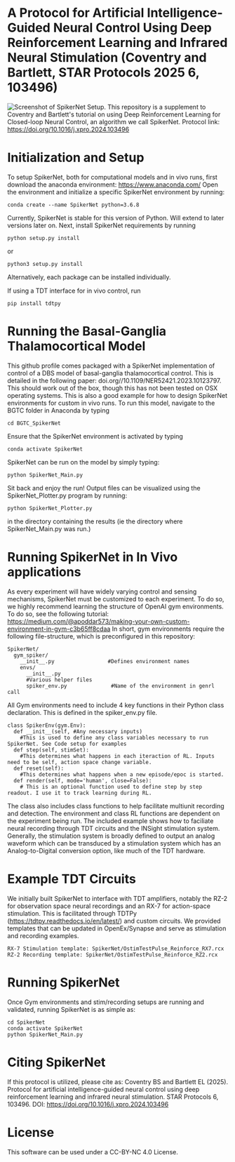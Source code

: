 # A Protocol for Artificial Intelligence-Guided Neural Control Using Deep Reinforcement Learning and Infrared Neural Stimulation (Coventry and Bartlett, STAR Protocols 2025 6, 103496)
![Screenshot of SpikerNet Setup.](https://github.com/bscoventry/SpikerNet_StarProtocols/blob/main/Figure1.png)
This repository is a supplement to Coventry and Bartlett's tutorial on using Deep Reinforcement Learning for Closed-loop Neural Control, an algorithm we call SpikerNet.
Protocol link: https://doi.org/10.1016/j.xpro.2024.103496
# Initialization and Setup
To setup SpikerNet, both for computational models and in vivo runs, first download the anaconda environment: https://www.anaconda.com/
Open the environment and initialize a specific SpikerNet environment by running:
```
conda create --name SpikerNet python=3.6.8
```
Currently, SpikerNet is stable for this version of Python. Will extend to later versions later on.
Next, install SpikerNet requirements by running
```
python setup.py install
```
or
```
python3 setup.py install
```
Alternatively, each package can be installed individually.

If using a TDT interface for in vivo control, run
```
pip install tdtpy
```
# Running the Basal-Ganglia Thalamocortical Model
This github profile comes packaged with a SpikerNet implementation of control of a DBS model of basal-ganglia thalamocortical control. This is detailed in the following paper:
doi.org//10.1109/NER52421.2023.10123797. This should work out of the box, though this has not been tested on OSX operating systems. This is also a good example for how to design SpikerNet
environments for custom in vivo runs. To run this model, navigate to the BGTC folder in Anaconda by typing
```
cd BGTC_SpikerNet
```
Ensure that the SpikerNet environment is activated by typing
```
conda activate SpikerNet
```
SpikerNet can be run on the model by simply typing:
```
python SpikerNet_Main.py
```
Sit back and enjoy the run! Output files can be visualized using the SpikerNet_Plotter.py program by running:
```
python SpikerNet_Plotter.py
```
in the directory containing the results (ie the directory where SpikerNet_Main.py was run.)
# Running SpikerNet in In Vivo applications
As every experiment will have widely varying control and sensing mechanisms, SpikerNet must be customized to each experiment. To do so, we highly recommend learning the structure of OpenAI gym environments.
To do so, see the following tutorial: https://medium.com/@apoddar573/making-your-own-custom-environment-in-gym-c3b65ff8cdaa
In short, gym environments require the following file-structure, which is preconfigured in this repository:
```
SpikerNet/
  gym_spiker/
    __init__.py                 #Defines environment names
    envs/
      __init__.py
      #Various helper files
      spiker_env.py              #Name of the environment in genrl call
```
All Gym environments need to include 4 key functions in their Python class declaration. This is defined in the spiker_env.py file.
```
class SpikerEnv(gym.Env):
  def __init__(self, #Any necessary inputs)
    #This is used to define any class variables necessary to run SpikerNet. See Code setup for examples
  def step(self, stimSet):
    #This determines what happens in each iteraction of RL. Inputs need to be self, action space change variable.
  def reset(self):
    #This determines what happens when a new episode/epoc is started.
  def render(self, mode='human', close=False):
    # This is an optional function used to define step by step readout. I use it to track learning during RL.
```
The class also includes class functions to help facilitate multiunit recording and detection. The environment and class RL functions are dependent on the experiment being run. The included example shows how to faciliate 
neural recording through TDT circuits and the INSight stimulation system. Generally, the stimulation system is broadly defined to output an analog waveform which can be transduced by a stimulation system which has an Analog-to-Digital
conversion option, like much of the TDT hardware. 
# Example TDT Circuits
We initially built SpikerNet to interface with TDT amplifiers, notably the RZ-2 for observation space neural recordings and an RX-7 for action-space stimulation. This is facilitated through TDTPy (https://tdtpy.readthedocs.io/en/latest/)
and custom circuits. We provided templates that can be updated in OpenEx/Synapse and serve as stimulation and recording examples. 
```
RX-7 Stimulation template: SpikerNet/OstimTestPulse_Reinforce_RX7.rcx
RZ-2 Recording template: SpikerNet/OstimTestPulse_Reinforce_RZ2.rcx
```
# Running SpikerNet
Once Gym environments and stim/recording setups are running and validated, running SpikerNet is as simple as:
```
cd SpikerNet
conda activate SpikerNet
python SpikerNet_Main.py
```
# Citing SpikerNet
If this protocol is utilized, please cite as:
Coventry BS and Bartlett EL (2025). Protocol for artificial intelligence-guided neural control using deep reinforcement learning and infrared neural stimulation. STAR Protocols 6, 103496. DOI: https://doi.org/10.1016/j.xpro.2024.103496

# License
This software can be used under a CC-BY-NC 4.0 License.
